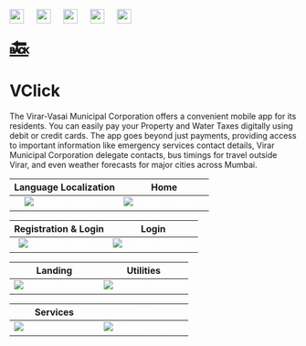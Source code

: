 <a href="https://play.google.com/store/apps/details?id=com.shashank.memebase&hl=en" target="_blank"><img src=/portfolio/assets/social/PlayStore.png width="25" height="25"></img></a> &emsp; <a href=https://www.linkedin.com/in/shashank-yadav-91a228a3/ target="_blank"><img src=/portfolio/assets/social/LinkedIN.png width="25" height="25"></img></a> &emsp; <a href=https://wa.me/7021373495 target="_blank"><img src=/portfolio/assets/social/WhatsApp.png width="25" height="25"></img></a> &emsp; <a href=mailto:yadav.r.shashank@gmail.com target="_blank"><img src=/portfolio/assets/social/Email.png width="25" height="25"></img></a> &emsp; <a href="https://github.com/yadavshashankr" target="_blank"><img src=/portfolio/assets/social/GithubLogo.png width="25" height="25"></img></a>

<a href="javascript: history.go(-1)" style="font-size: 37px"><b>🔙</b></a>

<h1 id="title">VClick</h1>

The Virar-Vasai Municipal Corporation offers a convenient mobile app for its residents.  You can easily pay your Property and Water Taxes digitally using debit or credit cards. The app goes beyond just payments, providing access to important information like emergency services contact details, Virar Municipal Corporation delegate contacts, bus timings for travel outside Virar, and even weather forecasts for major cities across Mumbai. 

  Language Localization     |    Home                            
:--------------------------:|:-------------:
![](/assets/vid/vclick/Language_Localization.gif)<span style="color:white">{: width="50%"}</span> | ![](assets/vid/vclick/Home.gif)<span style="color:white">{: width="50%"}</span>

 Registration & Login   |   Login                            
:----------------------:|:--------:
![](/assets/vid/vclick/Registration_Login.gif)<span style="color:white">{: width="50%"}</span> | ![](assets/vid/vclick/Login.gif)<span style="color:white">{: width="50%"}</span>

  Landing   |   Utilities                        
:------------:|:-----------:
![](/assets/vid/vclick/Landing.gif)<span style="color:white">{: width="50%"}</span> | ![](assets/vid/vclick/Utilities.gif)<span style="color:white">{: width="50%"}</span>

  Services   |   <span style="color:white">" "</span>                        
:------------:|:--------:
![](/assets/vid/vclick/Services.gif)<span style="color:white">{: width="50%"}</span> | ![](assets/img/Blank.png)<span style="color:white">{: width="50%"}</span>

<br />
